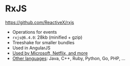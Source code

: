 # RxJS

https://github.com/ReactiveX/rxjs

- Operations for events
- `rxjs@6.4.0`: 28kb (minified + gzip)
- Treeshake for smaller bundles
- Used in AngularJS
- [Used by Microsoft, Netflix, and more](https://github.com/ReactiveX/reactivex.github.io/issues/26)
- [Other languages](http://reactivex.io/languages.html): Java, C++, Ruby, Python, Go, PHP, ...
